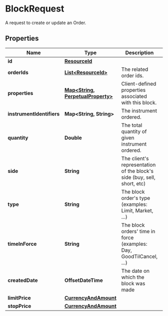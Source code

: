

# BlockRequest

A request to create or update an Order.

## Properties

Name | Type | Description | Notes
------------ | ------------- | ------------- | -------------
**id** | [**ResourceId**](ResourceId.md) |  | 
**orderIds** | [**List&lt;ResourceId&gt;**](ResourceId.md) | The related order ids. | 
**properties** | [**Map&lt;String, PerpetualProperty&gt;**](PerpetualProperty.md) | Client-defined properties associated with this block. |  [optional]
**instrumentIdentifiers** | **Map&lt;String, String&gt;** | The instrument ordered. | 
**quantity** | **Double** | The total quantity of given instrument ordered. | 
**side** | **String** | The client&#39;s representation of the block&#39;s side (buy, sell, short, etc) | 
**type** | **String** | The block order&#39;s type (examples: Limit, Market, ...) | 
**timeInForce** | **String** | The block orders&#39; time in force (examples: Day, GoodTilCancel, ...) | 
**createdDate** | **OffsetDateTime** | The date on which the block was made | 
**limitPrice** | [**CurrencyAndAmount**](CurrencyAndAmount.md) |  |  [optional]
**stopPrice** | [**CurrencyAndAmount**](CurrencyAndAmount.md) |  |  [optional]



